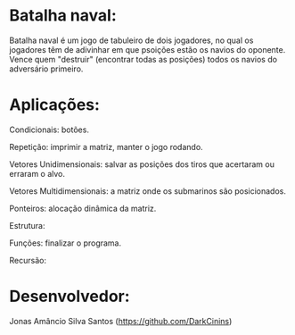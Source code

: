 # Batalha naval:

Batalha naval é um jogo de tabuleiro de dois jogadores, no qual os jogadores têm de adivinhar em que psoições estão os
navios do oponente. Vence quem "destruir" (encontrar todas as posições) todos os navios do adversário primeiro.

# Aplicações:

Condicionais: botões.

Repetição: imprimir a matriz, manter o jogo rodando.

Vetores Unidimensionais: salvar as posições dos tiros que acertaram ou erraram o alvo.

Vetores Multidimensionais: a matriz onde os submarinos são posicionados.

Ponteiros: alocação dinâmica da matriz.

Estrutura:

Funções: finalizar o programa.

Recursão:


# Desenvolvedor:

Jonas Amâncio Silva Santos (https://github.com/DarkCinins)

